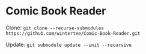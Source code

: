 # Comic Book Reader



Clone: `git clone --recurse-submodules https://github.com/wintertee/Comic-Book-Reader.git`



Update: `git submodule update --init --recursive`